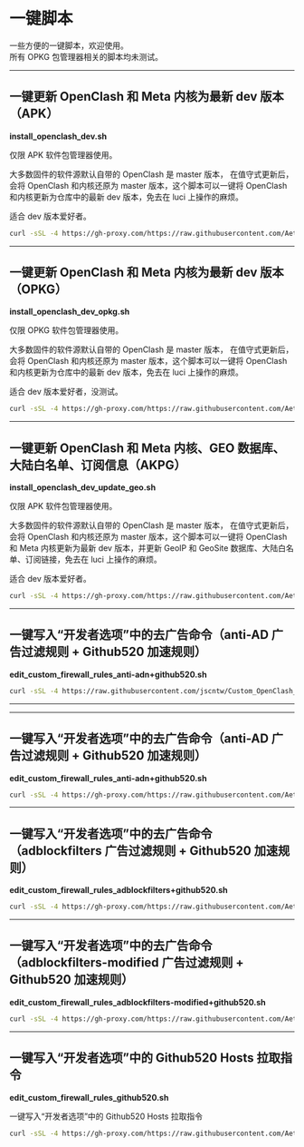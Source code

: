# 一键脚本  
一些方便的一键脚本，欢迎使用。   
所有 OPKG 包管理器相关的脚本均未测试。  

***

## **一键更新 OpenClash 和 Meta 内核为最新 dev 版本（APK）**  

**install_openclash_dev.sh** 

仅限 APK 软件包管理器使用。  

大多数固件的软件源默认自带的 OpenClash 是 master 版本， 在值守式更新后，会将 OpenClash 和内核还原为 master 版本，这个脚本可以一键将 OpenClash 和内核更新为仓库中的最新 dev 版本，免去在 luci 上操作的麻烦。  

适合 dev 版本爱好者。  

```bash
curl -sSL -4 https://gh-proxy.com/https://raw.githubusercontent.com/Aethersailor/Custom_OpenClash_Rules/refs/heads/main/shell/install_openclash_dev.sh | sh
```

***


## **一键更新 OpenClash 和 Meta 内核为最新 dev 版本（OPKG）**  

**install_openclash_dev_opkg.sh** 

仅限 OPKG 软件包管理器使用。  

大多数固件的软件源默认自带的 OpenClash 是 master 版本， 在值守式更新后，会将 OpenClash 和内核还原为 master 版本，这个脚本可以一键将 OpenClash 和内核更新为仓库中的最新 dev 版本，免去在 luci 上操作的麻烦。  

适合 dev 版本爱好者，没测试。  

```bash
curl -sSL -4 https://gh-proxy.com/https://raw.githubusercontent.com/Aethersailor/Custom_OpenClash_Rules/refs/heads/main/shell/install_openclash_dev_opkg.sh | sh
```

***
  
## **一键更新 OpenClash 和 Meta 内核、GEO 数据库、大陆白名单、订阅信息（AKPG）** 

**install_openclash_dev_update_geo.sh**  

仅限 APK 软件包管理器使用。 

大多数固件的软件源默认自带的 OpenClash 是 master 版本， 在值守式更新后，会将 OpenClash 和内核还原为 master 版本，这个脚本可以一键将 OpenClash 和 Meta 内核更新为最新 dev 版本，并更新 GeoIP 和 GeoSite 数据库、大陆白名单、订阅链接，免去在 luci 上操作的麻烦。  

适合 dev 版本爱好者。 

```bash
curl -sSL -4 https://gh-proxy.com/https://raw.githubusercontent.com/Aethersailor/Custom_OpenClash_Rules/refs/heads/main/shell/install_openclash_dev_update_geo.sh | sh
```
***

## **一键写入“开发者选项”中的去广告命令（anti-AD 广告过滤规则 + Github520 加速规则）**  

**edit_custom_firewall_rules_anti-adn+github520.sh**  

```bash
curl -sSL -4 https://raw.githubusercontent.com/jscntw/Custom_OpenClash_Rules/refs/heads/main/shell/edit_custom_firewall_rules_anti-adn.sh | sh
```

***
***

## **一键写入“开发者选项”中的去广告命令（anti-AD 广告过滤规则 + Github520 加速规则）**  

**edit_custom_firewall_rules_anti-adn+github520.sh**  

```bash
curl -sSL -4 https://gh-proxy.com/https://raw.githubusercontent.com/Aethersailor/Custom_OpenClash_Rules/refs/heads/main/shell/edit_custom_firewall_rules_anti-adn+github520.sh | sh
```

***


## **一键写入“开发者选项”中的去广告命令（adblockfilters 广告过滤规则 + Github520 加速规则）**

**edit_custom_firewall_rules_adblockfilters+github520.sh**  
  
```bash
curl -sSL -4 https://gh-proxy.com/https://raw.githubusercontent.com/Aethersailor/Custom_OpenClash_Rules/refs/heads/main/shell/edit_custom_firewall_rules_adblockfilters+github520.sh | sh
```


***


## **一键写入“开发者选项”中的去广告命令（adblockfilters-modified 广告过滤规则 + Github520 加速规则）**

**edit_custom_firewall_rules_adblockfilters-modified+github520.sh**  

```bash
curl -sSL -4 https://gh-proxy.com/https://raw.githubusercontent.com/Aethersailor/Custom_OpenClash_Rules/refs/heads/main/shell/edit_custom_firewall_rules_adblockfilters-modified+github520.sh | sh
```


***


## **一键写入“开发者选项”中的 Github520 Hosts 拉取指令** 

**edit_custom_firewall_rules_github520.sh**  

一键写入“开发者选项”中的 Github520 Hosts 拉取指令  

```bash
curl -sSL -4 https://gh-proxy.com/https://raw.githubusercontent.com/Aethersailor/Custom_OpenClash_Rules/refs/heads/main/shell/edit_custom_firewall_rules_github520.sh | sh
```
